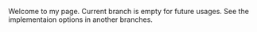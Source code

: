 Welcome to my page. Current branch is empty for future usages. See the implementaion options in another branches.
